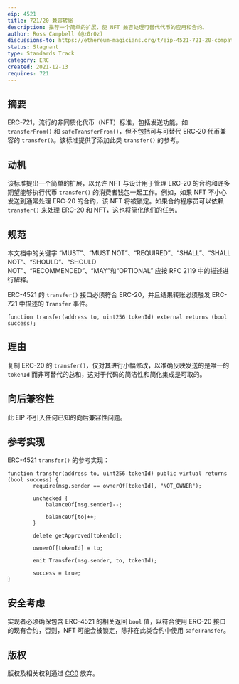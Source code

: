 ```yaml
---
eip: 4521
title: 721/20 兼容转账
description: 推荐一个简单的扩展，使 NFT 兼容处理可替代代币的应用和合约。
author: Ross Campbell (@z0r0z)
discussions-to: https://ethereum-magicians.org/t/eip-4521-721-20-compatible-transfer/7903
status: Stagnant
type: Standards Track
category: ERC
created: 2021-12-13
requires: 721
---
```


## 摘要
ERC-721，流行的非同质化代币（NFT）标准，包括发送功能，如 `transferFrom()` 和 `safeTransferFrom()`，但不包括可与可替代 ERC-20 代币兼容的 `transfer()`。该标准提供了添加此类 `transfer()` 的参考。

## 动机
该标准提出一个简单的扩展，以允许 NFT 与设计用于管理 ERC-20 的合约和许多期望能够执行代币 `transfer()` 的消费者钱包一起工作。例如，如果 NFT 不小心发送到通常处理 ERC-20 的合约，该 NFT 将被锁定。如果合约程序员可以依赖 `transfer()` 来处理 ERC-20 和 NFT，这也将简化他们的任务。

## 规范
本文档中的关键字 “MUST”、“MUST NOT”、“REQUIRED”、“SHALL”、“SHALL NOT”、“SHOULD”、“SHOULD NOT”、“RECOMMENDED”、“MAY”和“OPTIONAL” 应按 RFC 2119 中的描述进行解释。

ERC-4521 的 `transfer()` 接口必须符合 ERC-20，并且结果转账必须触发 ERC-721 中描述的 `Transfer` 事件。

```sol
function transfer(address to, uint256 tokenId) external returns (bool success);
```

## 理由
复制 ERC-20 的 `transfer()`，仅对其进行小幅修改，以准确反映发送的是唯一的 `tokenId` 而非可替代的总和，这对于代码的简洁性和简化集成是可取的。

## 向后兼容性
此 EIP 不引入任何已知的向后兼容性问题。

## 参考实现
ERC-4521 `transfer()` 的参考实现：

```sol
function transfer(address to, uint256 tokenId) public virtual returns (bool success) {
        require(msg.sender == ownerOf[tokenId], "NOT_OWNER");

        unchecked {
            balanceOf[msg.sender]--; 
        
            balanceOf[to]++;
        }
        
        delete getApproved[tokenId];
        
        ownerOf[tokenId] = to;
        
        emit Transfer(msg.sender, to, tokenId); 
        
        success = true;
}
```

## 安全考虑
实现者必须确保包含 ERC-4521 的相关返回 `bool` 值，以符合使用 ERC-20 接口的现有合约，否则，NFT 可能会被锁定，除非在此类合约中使用 `safeTransfer`。

## 版权
版权及相关权利通过 [CC0](../LICENSE.md) 放弃。